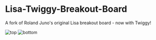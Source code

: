 # Lisa-Twiggy-Breakout-Board
A fork of Roland Juno's original Lisa breakout board - now with Twiggy!

![top](https://github.com/user-attachments/assets/5c5c8467-9a50-4b95-94b2-c74ef5b7cb2d)
![bottom](https://github.com/user-attachments/assets/8216556d-0c31-4b7e-8a7d-7f6edf600256)
